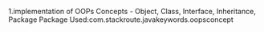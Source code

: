 1.implementation of OOPs Concepts - Object, Class, Interface, Inheritance, Package
        Package Used:com.stackroute.javakeywords.oopsconcept